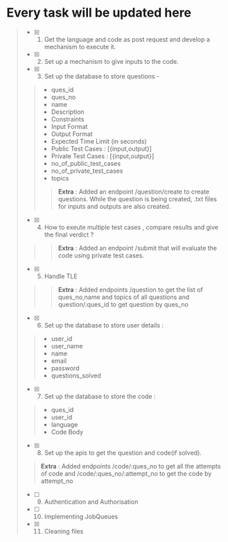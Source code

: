 # Every task will be updated here

>- [x] 1. Get the language and code as post request and develop a mechanism to execute it.
>- [x] 2. Set up a mechanism to give inputs to the code.
>- [x] 3. Set up the database to store questions - 
> >* ques_id 
> >* ques_no
> >* name
> >* Description
> >* Constraints
> >* Input Format
> >* Output Format
> >* Expected Time Limit (in seconds)
> >* Public Test Cases : [{input,output}]
> >* Private Test Cases : [{input,output}]
> >* no_of_public_test_cases 
> >* no_of_private_test_cases 
> >* topics
> >> <strong>Extra</strong> : Added an endpoint /question/create to create questions. While the question is being created, .txt files for inputs and outputs are also created.
>- [x] 4. How to exeute multiple test cases , compare results and give the final verdict ?
> >> <strong>Extra</strong> : Added an endpoint /submit that will evaluate the code using private test cases.
>- [x] 5. Handle TLE
> >> <strong>Extra</strong> : Added endpoints /question to get the list of ques_no,name and topics of all questions and question/:ques_id to get question by ques_no
>- [x] 6. Set up the database to store user details :
> >* user_id
> >* user_name
> >* name
> >* email
> >* password
> >* questions_solved
>- [x] 7. Set up the database to store the code :
> >* ques_id
> >* user_id
> >* language
> >* Code Body
>- [x] 8. Set up the apis to get the question and code(if solved).
>> <strong>Extra</strong> : Added endpoints /code/:ques_no to get all the attempts of code and /code/:ques_no/:attempt_no to get the code by attempt_no
>- [ ] 9. Authentication and Authorisation
>- [ ] 10. Implementing JobQueues
>- [x] 11. Cleaning files
